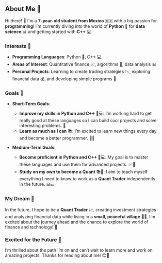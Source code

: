 ## **About Me** 🌟

Hi there! 👋 I'm a **7-year-old student from Mexico** 🇲🇽 with a big passion for **programming**! I’m currently diving into the world of **Python** 🐍 for **data science** 📊 and getting started with **C++** 💻.

### **Interests** 🌟

- **Programming Languages**: Python 🐍, C++ 💻
- **Areas of Interest**: Quantitative finance 📈, algorithms 🧩, data analysis 📊
- **Personal Projects**: Learning to create trading strategies 📉, exploring financial data 💰, and developing simple programs 🤖

### **Goals** 🚀

- **Short-Term Goals**: 
  - **Improve my skills in Python and C++** 🐍💻: I’m working hard to get really good at these languages so I can build cool projects and solve interesting problems. 🌟
  - **Learn as much as I can** 📚: I’m excited to learn new things every day and become a better programmer. 🌟🚀

- **Medium-Term Goals**: 
  - **Become proficient in Python and C++** 🐍💻: My goal is to master these languages and use them for advanced projects. 📈💪
  - **Study on my own to become a Quant** 📚🚀: I aim to teach myself everything I need to know to work as a **Quant Trader** independently in the future. 📊💵

### **My Dream** 🌠

In the future, I hope to be a **Quant Trader** 📈, creating investment strategies and analyzing financial data while living in a **small, peaceful village** 🌳🏡. I’m excited about the journey ahead and the chance to explore the world of finance and technology! 💫

### **Excited for the Future** 🎉

I’m thrilled about the path I’m on and can’t wait to learn more and work on amazing projects. Thanks for reading about me! 😊👋

